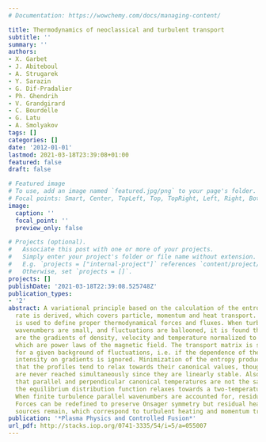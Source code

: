 ```yaml
---
# Documentation: https://wowchemy.com/docs/managing-content/

title: Thermodynamics of neoclassical and turbulent transport
subtitle: ''
summary: ''
authors:
- X. Garbet
- J. Abiteboul
- A. Strugarek
- Y. Sarazin
- G. Dif-Pradalier
- Ph. Ghendrih
- V. Grandgirard
- C. Bourdelle
- G. Latu
- A. Smolyakov
tags: []
categories: []
date: '2012-01-01'
lastmod: 2021-03-18T23:39:08+01:00
featured: false
draft: false

# Featured image
# To use, add an image named `featured.jpg/png` to your page's folder.
# Focal points: Smart, Center, TopLeft, Top, TopRight, Left, Right, BottomLeft, Bottom, BottomRight.
image:
  caption: ''
  focal_point: ''
  preview_only: false

# Projects (optional).
#   Associate this post with one or more of your projects.
#   Simply enter your project's folder or file name without extension.
#   E.g. `projects = ["internal-project"]` references `content/project/deep-learning/index.md`.
#   Otherwise, set `projects = []`.
projects: []
publishDate: '2021-03-18T22:39:08.525748Z'
publication_types:
- '2'
abstract: A variational principle based on the calculation of the entropy production
  rate is derived, which covers particle, momentum and heat transport. This principle
  is used to define proper thermodynamical forces and fluxes. When turbulent parallel
  wavenumbers are small, and fluctuations are ballooned, it is found that the forces
  are the gradients of density, velocity and temperature normalized to canonical profiles,
  which are power laws of the magnetic field. The transport matrix is symmetrical
  for a given background of fluctuations, i.e. if the dependence of the turbulence
  intensity on gradients is ignored. Minimization of the entropy production rate implies
  that the profiles tend to relax towards their canonical values, though these values
  are never reached simultaneously since they are linearly stable. Also it turns out
  that parallel and perpendicular canonical temperatures are not the same, so that
  the equilibrium distribution function relaxes towards a two-temperature Maxwellian.
  When finite turbulence parallel wavenumbers are accounted for, residual fluxes appear.
  Forces can be redefined to preserve Onsager symmetry but residual heat and momentum
  sources remain, which correspond to turbulent heating and momentum transfer.
publication: '*Plasma Physics and Controlled Fusion*'
url_pdf: http://stacks.iop.org/0741-3335/54/i=5/a=055007
---
```

